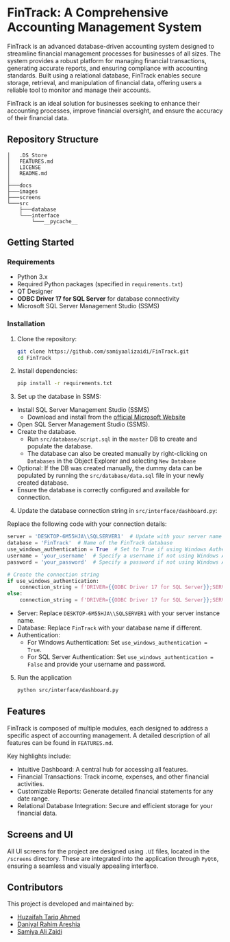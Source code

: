 # FinTrack: A Comprehensive Accounting Management System

FinTrack is an advanced database-driven accounting system designed to streamline financial management
processes for businesses of all sizes. The system provides a robust platform for managing financial
transactions, generating accurate reports, and ensuring compliance with accounting standards. Built using
a relational database, FinTrack enables secure storage, retrieval, and manipulation of financial data,
offering users a reliable tool to monitor and manage their accounts.

FinTrack is an ideal solution for businesses seeking to enhance their accounting processes, improve
financial oversight, and ensure the accuracy of their financial data.

## Repository Structure

```
│   .DS_Store
│   FEATURES.md
│   LICENSE
│   README.md
│
├───docs
├───images
├───screens
└───src
    ├───database
    └───interface
        └───__pycache__
```

## Getting Started

### Requirements
- Python 3.x
- Required Python packages (specified in `requirements.txt`)
- QT Designer
- **ODBC Driver 17 for SQL Server** for database connectivity
- Microsoft SQL Server Management Studio (SSMS)

### Installation

1. Clone the repository:
   ```bash
   git clone https://github.com/samiyaalizaidi/FinTrack.git
   cd FinTrack
   ```
2. Install dependencies:
   ```bash
   pip install -r requirements.txt
   ```
3. Set up the database in SSMS:
- Install SQL Server Management Studio (SSMS)
  -  Download and install from the [official Microsoft Website](https://learn.microsoft.com/en-us/sql/ssms/download-sql-server-management-studio-ssms?view=sql-server-ver16)
- Open SQL Server Management Studio (SSMS).
- Create the database.
  - Run ``src/database/script.sql`` in the ``master`` DB to create and populate the database.
  - The database can also be created manually by right-clicking on ``Databases`` in the Object Explorer and selecting ``New Database``  
- Optional: If the DB was created manually, the dummy data can be populated by running the ``src/database/data.sql`` file in your newly created database.
- Ensure the database is correctly configured and available for connection.
  
4. Update the database connection string in ``src/interface/dashboard.py``:

  Replace the following code with your connection details:

  ```python
  server = 'DESKTOP-6M55HJA\\SQLSERVER1'  # Update with your server name
  database = 'FinTrack'  # Name of the FinTrack database
  use_windows_authentication = True  # Set to True if using Windows Authentication
  username = 'your_username'  # Specify a username if not using Windows Authentication
  password = 'your_password'  # Specify a password if not using Windows Authentication
  
  # Create the connection string
  if use_windows_authentication:
      connection_string = f'DRIVER={{ODBC Driver 17 for SQL Server}};SERVER={server};DATABASE={database};Trusted_Connection=yes;'
  else:
      connection_string = f'DRIVER={{ODBC Driver 17 for SQL Server}};SERVER={server};DATABASE={database};UID={username};PWD={password}'
  ```
- Server: Replace ``DESKTOP-6M55HJA\\SQLSERVER1`` with your server instance name.
- Database: Replace ``FinTrack`` with your database name if different.
- Authentication:
    - For Windows Authentication: Set ``use_windows_authentication = True``.
    - For SQL Server Authentication: Set ``use_windows_authentication = False`` and provide your username and password.
      
5. Run the application
   ```bash
   python src/interface/dashboard.py
   ```

## Features
FinTrack is composed of multiple modules, each designed to address a specific aspect of accounting management. A detailed description of all features can be found in ``FEATURES.md``.

Key highlights include:

- Intuitive Dashboard: A central hub for accessing all features.
- Financial Transactions: Track income, expenses, and other financial activities.
- Customizable Reports: Generate detailed financial statements for any date range.
- Relational Database Integration: Secure and efficient storage for your financial data.
  
## Screens and UI
All UI screens for the project are designed using ``.UI`` files, located in the ``/screens`` directory. These are integrated into the application through ``PyQt6``, ensuring a seamless and visually appealing interface.


## Contributors
This project is developed and maintained by:
- [Huzaifah Tariq Ahmed](https://github.com/huzaifahtariqahmed)
- [Daniyal Rahim Areshia](https://github.com/Daniyal-R-A)
- [Samiya Ali Zaidi](https://github.com/samiyaalizaidi)
